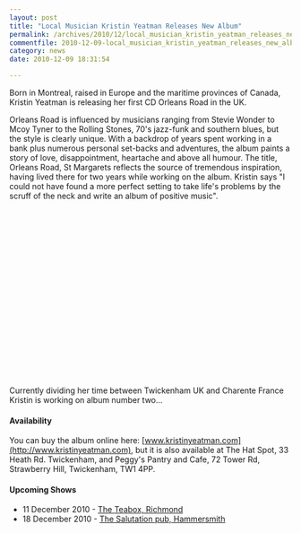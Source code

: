 ```yaml
---
layout: post
title: "Local Musician Kristin Yeatman Releases New Album"
permalink: /archives/2010/12/local_musician_kristin_yeatman_releases_new_album.html
commentfile: 2010-12-09-local_musician_kristin_yeatman_releases_new_album
category: news
date: 2010-12-09 18:31:54

---
```


Born in Montreal, raised in Europe and the maritime provinces of Canada, Kristin Yeatman is releasing her first CD Orleans Road in the UK.

Orleans Road is influenced by musicians ranging from Stevie Wonder to Mcoy Tyner to the Rolling Stones, 70's jazz-funk and southern blues, but the style is clearly unique. With a backdrop of years spent working in a bank plus numerous personal set-backs and adventures, the album paints a story of love, disappointment, heartache and above all humour. The title, Orleans Road, St Margarets reflects the source of tremendous inspiration, having lived there for two years while working on the album. Kristin says "I could not have found a more perfect setting to take life's problems by the scruff of the neck and write an album of positive music".

<object width="369" height="302">
<param name="movie" value="http://www.youtube-nocookie.com/v/caIT2t475Kg?fs=1&amp;hl=en_US&amp;rel=0"></param><param name="allowFullScreen" value="true"></param><param name="allowscriptaccess" value="always"></param><embed src="http://www.youtube-nocookie.com/v/caIT2t475Kg?fs=1&amp;hl=en_US&amp;rel=0" type="application/x-shockwave-flash" allowscriptaccess="always" allowfullscreen="true" width="369" height="302"></embed></object>

Currently dividing her time between Twickenham UK and Charente France Kristin is working on album number two...

#### Availability

You can buy the album online here: [www.kristinyeatman.com](http://www.kristinyeatman.com), but it is also available at The Hat Spot, 33 Heath Rd. Twickenham, and Peggy's Pantry and Cafe, 72 Tower Rd, Strawberry Hill, Twickenham, TW1 4PP.

#### Upcoming Shows

-   11 December 2010 - [The Teabox, Richmond](http://www.myspace.com/events/View/8605906/Kristin-Yeatman-Acoustic-Set)
-   18 December 2010 - [The Salutation pub, Hammersmith](http://www.myspace.com/events/View/8606066/Kristin-Yeatman-Live)
